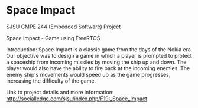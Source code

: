# Space Impact
SJSU CMPE 244 (Embedded Software) Project

Space Impact - Game using FreeRTOS

Introduction: Space Impact is a classic game from the days of the Nokia era. Our objective was to design a game in which a player is prompted to protect a spaceship from incoming missiles by moving the ship up and down. The player would also have the ability to fire back at the incoming enemies. The enemy ship's movements would speed up as the game progresses, increasing the difficulty of the game. 

Link to project details and more information: http://socialledge.com/sjsu/index.php/F19:_Space_Impact
